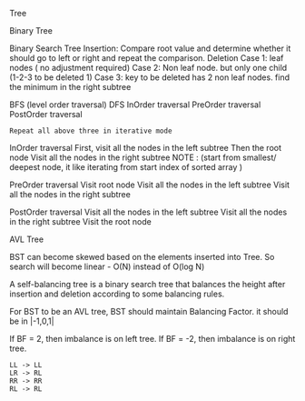 

Tree 

Binary Tree

Binary Search Tree
	Insertion:
		Compare root value and determine whether it should go to left or right and repeat the comparison.
	Deletion
		Case 1: leaf nodes ( no adjustment required)
		Case 2: Non leaf node. but only one child (1-2-3 to be deleted 1)
		Case 3: key to be deleted has 2 non leaf nodes.
				find the minimum in the right subtree

BFS (level order traversal)
DFS 
	InOrder traversal
	PreOrder traversal
	PostOrder traversal
	
	Repeat all above three in iterative mode


InOrder traversal
	First, visit all the nodes in the left subtree
	Then the root node
	Visit all the nodes in the right subtree
	NOTE : (start from smallest/ deepest node, it like iterating from start index of sorted array )
	
PreOrder traversal
	Visit root node
	Visit all the nodes in the left subtree
	Visit all the nodes in the right subtree

PostOrder traversal
	Visit all the nodes in the left subtree
	Visit all the nodes in the right subtree
	Visit the root node
	
	
AVL Tree

BST can become skewed based on the elements inserted into Tree. So search will become linear  - O(N) instead of O(log N)

A self-balancing tree is a binary search tree that balances the height after insertion and deletion according to some balancing rules.

For BST to be an AVL tree, BST should maintain Balancing Factor. it should be in |-1,0,1|


If BF =  2, then imbalance is on left tree.
If BF = -2, then imbalance is on right tree.

	LL -> LL
	LR -> RL
	RR -> RR
	RL -> RL


